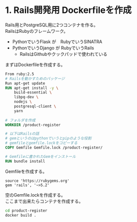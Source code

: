 # 1. Rails開発用 Dockerfileを作成
Rails用とPostgreSQL用に2つコンテナを作る。    
RailsはRubyのフレームワーク。  
* PythonでいうFlask が　RubyでいうSINATRA
* PythonでいうDjango が RubyでいうRails
    * RailsはGithubやクックパッドで使われている

まずはDockerfileを作成する。  
```Dockerfile
From ruby:2.5
# Railsを動かすためのパッケージ
Run apt-get update
RUN apt-get install -y \
    build-essential \
    libpq-dev \
    nodejs \
    postgresql-client \
    yarn
    
# フォルダを作成
WORKDIR /product-register

# 以下はRailsの話
# gemというのはpythonでいうとpipのような役割
# gemfileとgemfile.lockをコピーする
COPY Gemfile Gemfile.lock /product-register/

# Gemfileに書かれたGemをインストール
RUN bundle install
```

Gemfileを作成する。  
```gemfile
source 'https://rubygems.org'
gem 'rails', '~>5.2'
```

空のGemfile.lockを作成する。  
ここまで出来たらコンテナを作成する。  

```sh
cd product-register
docker build .
```


